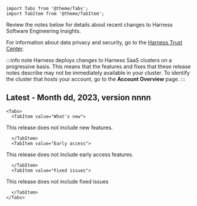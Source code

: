 <!-- ---
title: Software Engineering Insights release notes
sidebar_label: Software Engineering Insights
tags: [NextGen, "software engineering insights"]
date: 2023-06-19T10:00:10
sidebar_position: 10
--- -->

```mdx-code-block
import Tabs from '@theme/Tabs';
import TabItem from '@theme/TabItem';
```

Review the notes below for details about recent changes to Harness Software Engineering Insights.

For information about data privacy and security, go to the [Harness Trust Center](https://trust.harness.io/).

:::info note
Harness deploys changes to Harness SaaS clusters on a progressive basis. This means that the features and fixes that these release notes describe may not be immediately available in your cluster. To identify the cluster that hosts your account, go to the **Account Overview** page.
:::

## Latest - Month dd, 2023, version nnnn

```mdx-code-block
<Tabs>
  <TabItem value="What's new">
```

This release does not include new features.

```mdx-code-block
  </TabItem>
  <TabItem value="Early access">
```

This release does not include early access features.

```mdx-code-block
  </TabItem>
  <TabItem value="Fixed issues">
```

This release does not include fixed issues

```mdx-code-block
  </TabItem>
</Tabs>
```

<!--## Previous releases

<details>
<summary>2023 releases</summary>

#### Month, dd, 2023, version nnnn

##### What's new

This release does not include new features.

##### Early access

This release does not include early access features.

##### Fixed issues

This release does not include fixed issues.

</details>
-->